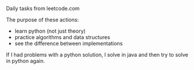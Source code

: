 Daily tasks from leetcode.com

The purpose of these actions:
   - learn python (not just theory)
   - practice algorithms and data structures
   - see the difference between implementations

If I had problems with a python solution, I solve in java and then try to solve in python again.